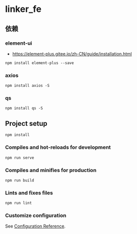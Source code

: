 # linker_fe
## 依赖
### element-ui
- https://element-plus.gitee.io/zh-CN/guide/installation.html
```
npm install element-plus --save
```
### axios
```
npm install axios -S
```
### qs
```
npm install qs -S
```

## Project setup
```
npm install
```

### Compiles and hot-reloads for development
```
npm run serve
```

### Compiles and minifies for production
```
npm run build
```

### Lints and fixes files
```
npm run lint
```

### Customize configuration
See [Configuration Reference](https://cli.vuejs.org/config/).
